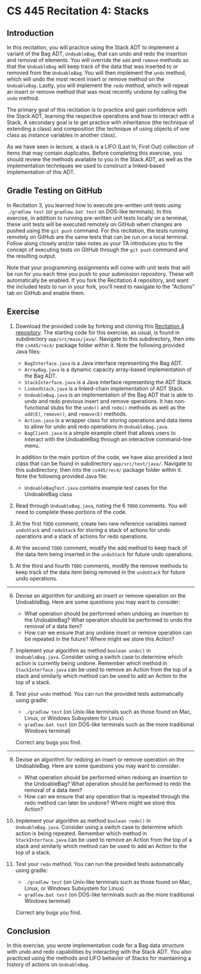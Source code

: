 # CS 445 Recitation 4: Stacks

## Introduction

In this recitation, you will practice using the Stack ADT to implement a variant
of the Bag ADT, `UndoableBag`, that can undo and redo the insertion and removal
of elements. You will override the `add` and `remove` methods so that the
`UndoableBag` will keep track of the data that was inserted to or removed from
the `UndoableBag`. You will then implement the `undo` method, which will undo
the most recent insert or remove method on the `UndoableBag`. Lastly, you will
implement the `redo` method, which will repeat an insert or remove method that
was most recently undone by calling the `undo` method.

The primary goal of this recitation is to practice and gain confidence with the
Stack ADT, learning the respective operations and how to interact with a Stack.
A secondary goal is to get practice with inheritance (the technique of extending
a class) and composition (the technique of using objects of one class as
instance variables in another class).

As we have seen in lecture, a stack is a LIFO (Last In, First Out) collection of
items that may contain duplicates. Before completing this exercise, you should
review the methods available to you in the Stack ADT, as well as the
implementation techniques we used to construct a linked-based implementation of
this ADT.

## Gradle Testing on GitHub

In Recitation 3, you learned how to execute pre-written unit tests using
`./gradlew test` (or `gradlew.bat test` on DOS-like terminals). In this
exercise, in addition to running pre-written unit tests locally on a terminal,
these unit tests will be executed remotely on GitHub when changes are pushed
using the `git push` command. For this recitation, the tests running remotely on
GitHub are the same tests that can be run on a local terminal. Follow along
closely and/or take notes as your TA introduces you to the concept of executing
tests on GitHub through the `git push` command and the resulting output.

Note that your programming assignments will come with unit tests that will be
run for you each time you push to your submission repository. These will
automatically be enabled. If you fork the Recitation 4 repository, and want the
included tests to run in your fork, you'll need to navigate to the "Actions" tab
on GitHub and enable them.

## Exercise

1. Download the provided code by forking and cloning this [Recitation 4
repository](https://github.com/2217-cs445/cs445-rec4). The starting code for
this exercise, as usual, is found in subdirectory `app/src/main/java/`. Navigate
to this subdirectory, then into the `cs445/rec4/` package folder within it. Note
the following provided Java files:

   - `BagInterface.java` is a Java interface representing the Bag ADT.
   - `ArrayBag.java` is a dynamic capacity array-based implementation of the Bag
     ADT.
   - `StackInterface.java` is a Java interface representing the ADT Stack.
   - `LinkedStack.java` is a linked-chain implementation of ADT Stack.
   - `UndoableBag.java` is an implementation of the Bag ADT that is able to undo
     and redo previous insert and remove operations. It has non-functional stubs
     for the `undo()` and `redo()` methods as well as the `add(E)`, `remove()`,
     and `remove(E)` methods.
   - `Action.java` is a wrapper class for storing operations and data items to
     allow for undo and redo operations in `UndoableBag.java`.
   - `BagClient.java` is a simple example client that allows users to interact
     with the UndoableBag through an interactive command-line menu.

   In addition to the main portion of the code, we have also provided a test
   class that can be found in subdirectory `app/src/test/java/`. Navigate to
   this subdirectory, then into the `cs445/rec4/` package folder within it. Note
   the following provided Java file:

   - `UndoableBagTest.java` contains example test cases for the UndoableBag
     class

2. Read through `UndoableBag.java`, noting the 6 `TODO` comments. You will need
to complete these portions of the code.

3. At the first `TODO` comment, create two new reference variables named
`undoStack` and `redoStack` for storing a stack of actions for undo operations
and a stack of actions for redo operations.

4. At the second `TODO` comment, modify the add method to keep track of the data
item being inserted in the `undoStack` for future undo operations.

5. At the third and fourth `TODO` comments, modify the remove methods to keep
track of the data item being removed in the `undoStack` for future undo
operations.

------

6. Devise an algorithm for undoing an insert or remove operation on the
UndoableBag. Here are some questions you may want to consider:

   - What operation should be performed when undoing an insertion to the
     UndoableBag? What operation should be performed to undo the removal of a
     data item?
   - How can we ensure that any undone insert or remove operation can be
     repeated in the future? Where might we store this Action?

7. Implement your algorithm as method `boolean undo()` in `UndoableBag.java`.
Consider using a switch case to determine which action is currently being
undone. Remember which method in `StackInterface.java` can be used to remove an
Action from the top of a stack and similarly which method can be used to add an
Action to the top of a stack.

8. Test your `undo` method. You can run the provided tests automatically using
gradle:

   - `./gradlew test` (on Unix-like terminals such as those found on Mac, Linux,
     or Windows Subsystem for Linux)
   - `gradlew.bat test` (on DOS-like terminals such as the more traditional
     Windows terminal)

   Correct any bugs you find.

------

9. Devise an algorithm for redoing an insert or remove operation on the
UndoableBag. Here are some questions you may want to consider:

   - What operation should be performed when redoing an insertion to the
     UndoableBag? What operation should be performed to redo the removal of a
     data item?
   - How can we ensure that any operation that is repeated through the redo
     method can later be undone? Where might we store this Action?

10. Implement your algorithm as method `boolean redo()` in `UndoableBag.java`.
Consider using a switch case to determine which action is being repeated.
Remember which method in `StackInterface.java` can be used to remove an Action
from the top of a stack and similarly which method can be used to add an Action
to the top of a stack.

11. Test your `redo` method. You can run the provided tests automatically using
gradle:

    - `./gradlew test` (on Unix-like terminals such as those found on Mac,
      Linux, or Windows Subsystem for Linux)
    - `gradlew.bat test` (on DOS-like terminals such as the more traditional
      Windows terminal)

    Correct any bugs you find.

## Conclusion

In this exercise, you wrote implementation code for a Bag data structure with
undo and redo capabilities by interacting with the Stack ADT. You also practiced
using the methods and LIFO behavior of Stacks for maintaining a history of
actions on `UndoableBag`.
>>>>
